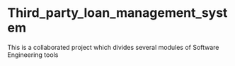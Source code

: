 # Third_party_loan_management_system
This is a collaborated project which divides several modules of Software Engineering tools
